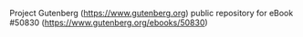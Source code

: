 Project Gutenberg (https://www.gutenberg.org) public repository for
eBook #50830 (https://www.gutenberg.org/ebooks/50830)
